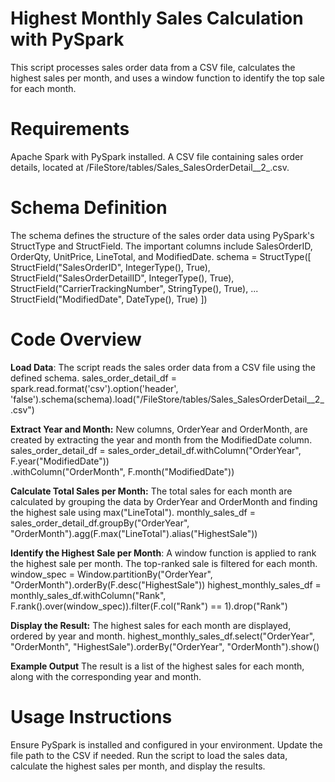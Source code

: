 # Highest Monthly Sales Calculation with PySpark
This script processes sales order data from a CSV file, calculates the highest sales per month, and uses a window function to identify the top sale for each month.

# Requirements
Apache Spark with PySpark installed.
A CSV file containing sales order details, located at /FileStore/tables/Sales_SalesOrderDetail__2_.csv.

# Schema Definition
The schema defines the structure of the sales order data using PySpark's StructType and StructField. The important columns include SalesOrderID, OrderQty, UnitPrice, LineTotal, and ModifiedDate.
schema = StructType([
    StructField("SalesOrderID", IntegerType(), True),
    StructField("SalesOrderDetailID", IntegerType(), True),
    StructField("CarrierTrackingNumber", StringType(), True),
    ...
    StructField("ModifiedDate", DateType(), True)
])

# Code Overview
**Load Data**: The script reads the sales order data from a CSV file using the defined schema.
sales_order_detail_df = spark.read.format('csv').option('header', 'false').schema(schema).load("/FileStore/tables/Sales_SalesOrderDetail__2_.csv")

**Extract Year and Month:** New columns, OrderYear and OrderMonth, are created by extracting the year and month from the ModifiedDate column.
sales_order_detail_df = sales_order_detail_df.withColumn("OrderYear", F.year("ModifiedDate")) \
                                             .withColumn("OrderMonth", F.month("ModifiedDate"))

**Calculate Total Sales per Month:** The total sales for each month are calculated by grouping the data by OrderYear and OrderMonth and finding the highest sale using max("LineTotal").
monthly_sales_df = sales_order_detail_df.groupBy("OrderYear", "OrderMonth").agg(F.max("LineTotal").alias("HighestSale"))

**Identify the Highest Sale per Month**: A window function is applied to rank the highest sale per month. The top-ranked sale is filtered for each month.
window_spec = Window.partitionBy("OrderYear", "OrderMonth").orderBy(F.desc("HighestSale"))
highest_monthly_sales_df = monthly_sales_df.withColumn("Rank", F.rank().over(window_spec)).filter(F.col("Rank") == 1).drop("Rank")

**Display the Result:** The highest sales for each month are displayed, ordered by year and month.
highest_monthly_sales_df.select("OrderYear", "OrderMonth", "HighestSale").orderBy("OrderYear", "OrderMonth").show()

**Example Output**
The result is a list of the highest sales for each month, along with the corresponding year and month.

# Usage Instructions
Ensure PySpark is installed and configured in your environment.
Update the file path to the CSV if needed.
Run the script to load the sales data, calculate the highest sales per month, and display the results.
